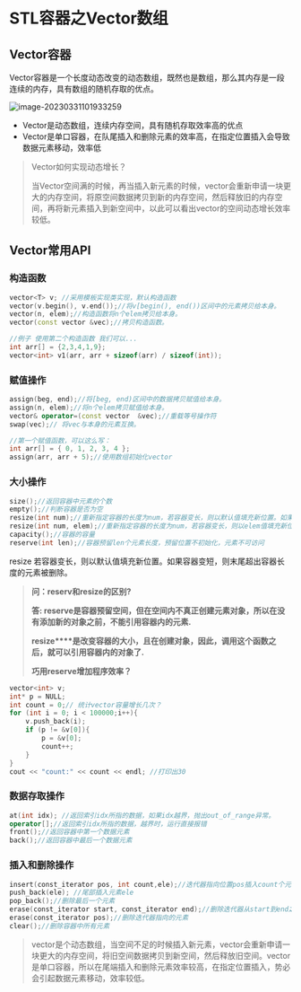 # STL容器之Vector数组

## Vector容器

Vector容器是一个长度动态改变的动态数组，既然也是数组，那么其内存是一段连续的内存，具有数组的随机存取的优点。

![image-20230331101933259](https://happygoing.oss-cn-beijing.aliyuncs.com/img/image-20230331101933259.png)

- Vector是动态数组，连续内存空间，具有随机存取效率高的优点
- Vector是单口容器，在队尾插入和删除元素的效率高，在指定位置插入会导致数据元素移动，效率低

> Vector如何实现动态增长？
>
> 当Vector空间满的时候，再当插入新元素的时候，vector会重新申请一块更大的内存空间，将原空间数据拷贝到新的内存空间，然后释放旧的内存空间，再将新元素插入到新空间中，以此可以看出vector的空间动态增长效率较低。

## Vector常用API

### 构造函数

```C++
vector<T> v; //采用模板实现类实现，默认构造函数
vector(v.begin(), v.end());//将v[begin(), end())区间中的元素拷贝给本身。
vector(n, elem);//构造函数将n个elem拷贝给本身。
vector(const vector &vec);//拷贝构造函数。

//例子 使用第二个构造函数 我们可以...
int arr[] = {2,3,4,1,9};
vector<int> v1(arr, arr + sizeof(arr) / sizeof(int)); 
```

### 赋值操作

```C++
assign(beg, end);//将[beg, end)区间中的数据拷贝赋值给本身。
assign(n, elem);//将n个elem拷贝赋值给本身。
vector& operator=(const vector  &vec);//重载等号操作符
swap(vec);// 将vec与本身的元素互换。

//第一个赋值函数，可以这么写：
int arr[] = { 0, 1, 2, 3, 4 };
assign(arr, arr + 5);//使用数组初始化vector
```

### 大小操作

```C++
size();//返回容器中元素的个数
empty();//判断容器是否为空
resize(int num);//重新指定容器的长度为num，若容器变长，则以默认值填充新位置。如果容器变短，则末尾超出容器长度的元素被删除。
resize(int num, elem);//重新指定容器的长度为num，若容器变长，则以elem值填充新位置。如果容器变短，则末尾超出容器长>度的元素被删除。
capacity();//容器的容量
reserve(int len);//容器预留len个元素长度，预留位置不初始化，元素不可访问
```

resize 若容器变长，则以默认值填充新位置。如果容器变短，则末尾超出容器长度的元素被删除。

> **问：reserv和resize的区别?**
>
> **答: reserve是容器预留空间，但在空间内不真正创建元素对象，所以在没有添加新的对象之前，不能引用容器内的元素.**
>
>   **resize****是改变容器的大小，且在创建对象，因此，调用这个函数之后，就可以引用容器内的对象了.**
>
>  **巧用reserve增加程序效率？**

```C++
vector<int> v;
int* p = NULL;
int count = 0;// 统计vector容量增长几次？
for (int i = 0; i < 100000;i++){
	v.push_back(i);
	if (p != &v[0]){
		p = &v[0];
		count++;
	}
}
cout << "count:" << count << endl; //打印出30

```

### 数据存取操作

```C++
at(int idx); //返回索引idx所指的数据，如果idx越界，抛出out_of_range异常。
operator[];//返回索引idx所指的数据，越界时，运行直接报错
front();//返回容器中第一个数据元素
back();//返回容器中最后一个数据元素
```

### 插入和删除操作

```C++
insert(const_iterator pos, int count,ele);//迭代器指向位置pos插入count个元素ele.
push_back(ele); //尾部插入元素ele
pop_back();//删除最后一个元素
erase(const_iterator start, const_iterator end);//删除迭代器从start到end之间的元素
erase(const_iterator pos);//删除迭代器指向的元素
clear();//删除容器中所有元素
```

> vector是个动态数组，当空间不足的时候插入新元素，vector会重新申请一块更大的内存空间，将旧空间数据拷贝到新空间，然后释放旧空间。vector是单口容器，所以在尾端插入和删除元素效率较高，在指定位置插入，势必会引起数据元素移动，效率较低。